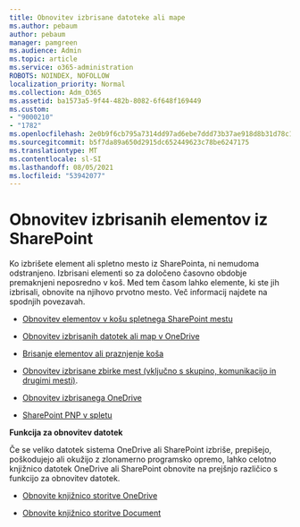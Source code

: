```yaml
---
title: Obnovitev izbrisane datoteke ali mape
ms.author: pebaum
author: pebaum
manager: pamgreen
ms.audience: Admin
ms.topic: article
ms.service: o365-administration
ROBOTS: NOINDEX, NOFOLLOW
localization_priority: Normal
ms.collection: Adm_O365
ms.assetid: ba1573a5-9f44-482b-8082-6f648f169449
ms.custom:
- "9000210"
- "1782"
ms.openlocfilehash: 2e0b9f6cb795a7314dd97ad6ebe7ddd73b37ae918d8b31d78c150945c8a9dfd1
ms.sourcegitcommit: b5f7da89a650d2915dc652449623c78be6247175
ms.translationtype: MT
ms.contentlocale: sl-SI
ms.lasthandoff: 08/05/2021
ms.locfileid: "53942077"
---
```

# <a name="restore-deleted-items-from-sharepoint"></a>Obnovitev izbrisanih elementov iz SharePoint

Ko izbrišete element ali spletno mesto iz SharePointa, ni nemudoma odstranjeno. Izbrisani elementi so za določeno časovno obdobje premaknjeni neposredno v koš. Med tem časom lahko elemente, ki ste jih izbrisali, obnovite na njihovo prvotno mesto. Več informacij najdete na spodnjih povezavah.

- [Obnovitev elementov v košu spletnega SharePoint mestu](https://support.microsoft.com/office/restore-items-in-the-recycle-bin-that-were-deleted-from-sharepoint-or-teams-6df466b6-55f2-4898-8d6e-c0dff851a0be)

- [Obnovitev izbrisanih datotek ali map v OneDrive](https://support.office.com/article/Restore-deleted-files-or-folders-in-OneDrive-949ada80-0026-4db3-a953-c99083e6a84f)

- [Brisanje elementov ali praznjenje koša](https://support.office.com/article/delete-items-or-empty-the-recycle-bin-of-a-sharepoint-site-2e713599-d13e-40d6-96dc-66f0a366f74e#ID0EAADAAA=Online)

- [Obnovitev izbrisane zbirke mest (vključno s skupino, komunikacijo in drugimi mesti)](https://docs.microsoft.com/sharepoint/restore-deleted-site-collection ).

- [Obnovitev izbrisanega OneDrive](https://docs.microsoft.com/onedrive/restore-deleted-onedrive)

- [SharePoint PNP v spletu](https://docs.microsoft.com/powershell/sharepoint/sharepoint-pnp/sharepoint-pnp-cmdlets?view=sharepoint-ps)

**Funkcija za obnovitev datotek**

Če se veliko datotek sistema OneDrive ali SharePoint izbriše, prepišejo, poškodujejo ali okužijo z zlonamerno programsko opremo, lahko celotno knjižnico datotek OneDrive ali SharePoint obnovite na prejšnjo različico s funkcijo za obnovitev datotek.

- [Obnovite knjižnico storitve OneDrive](https://support.office.com/article/restore-your-onedrive-fa231298-759d-41cf-bcd0-25ac53eb8a150)

- [Obnovite knjižnico storitve Document](https://support.office.com/article/restore-a-document-library-317791c3-8bd0-4dfd-8254-3ca90883d39a)
